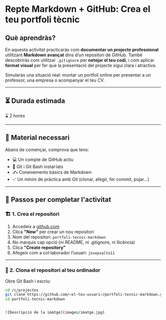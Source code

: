 #  Repte Markdown + GitHub: Crea el teu portfoli tècnic

##  Què aprendràs?

En aquesta activitat practicaràs com **documentar un projecte professional** utilitzant **Markdown avançat** dins d’un repositori de GitHub. També descobriràs com utilitzar `.gitignore` per **netejar el teu codi**, i com aplicar **format visual** per fer que la presentació del projecte sigui clara i atractiva.

Simularàs una situació real: muntar un portfoli online per presentar a un professor, una empresa o acompanyar el teu CV.

---

## ⏳ Durada estimada

⌛ 2 hores

---

## 🧰 Material necessari

Abans de començar, comprova que tens:

- 💻 Un compte de GitHub actiu  
- 🔧 Git i Git Bash instal·lats  
- ✍️ Coneixements bàsics de Markdown  
- ✅ Un mínim de pràctica amb Git (clonar, afegir, fer commit, pujar...)

---

## 🔁 Passos per completar l'activitat

### 🏗️ 1. Crea el repositori

1. Accedeix a [github.com](https://github.com)
2. Clica **"New"** per crear un nou repositori
3. Nom del repositori: `portfoli-tecnic-markdown`
4. No marquis cap opció (ni README, ni .gitignore, ni llicència)
5. Clica **"Create repository"**
6. Afegeix com a col·laborador l’usuari: `josepsalto11`

---

### 🔽 2. Clona el repositori al teu ordinador

Obre Git Bash i escriu:

```bash
cd /c/projectes
git clone https://github.com/<el-teu-usuari>/portfoli-tecnic-markdown.git
cd portfoli-tecnic-markdown


![Descripció de la imatge](images/imatge.jpg)





